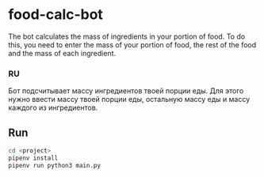 food-calc-bot
=============

The bot calculates the mass of ingredients in your portion of food. 
To do this, you need to enter the mass of your portion of food, the rest of the food and the mass of each ingredient.

### RU

Бот подсчитывает массу ингредиентов твоей порции еды. 
Для этого нужно ввести массу твоей порции еды, остальную массу еды и массу каждого из ингредиентов.

## Run

```bash
cd <project>
pipenv install
pipenv run python3 main.py
```
